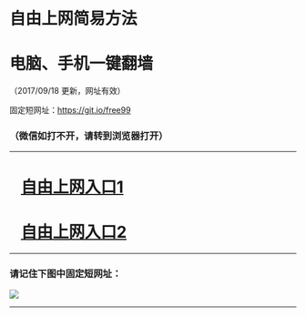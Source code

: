 ﻿# 自由上网简易方法

# 电脑、手机一键翻墙

（2017/09/18 更新，网址有效）

固定短网址：https://git.io/free99

### （微信如打不开，请转到浏览器打开）


***





# &nbsp;&nbsp; <a href="http://ft129056001.fwq-tz1005.info/fwqtz01.html?t=091800112910 " target="_blank">自由上网入口1</a>
# &nbsp;&nbsp; <a href="http://ft3135829010.fwq-tz1006.info/fwqtz02.html?t=091800127514 " target="_blank">自由上网入口2</a>
***

### 请记住下图中固定短网址：

<img src="https://s3-us-west-2.amazonaws.com/fwq-1001/yjfq-20170905okok.png" /> 


***

